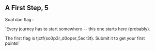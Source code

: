 ## A First Step, 5 ##

Soal dan flag :

`Every journey has to start somewhere -- this one starts here (probably).

The first flag is tjctf{so0p3r_d0oper_5ecr3t}. Submit it to get your first points!`
